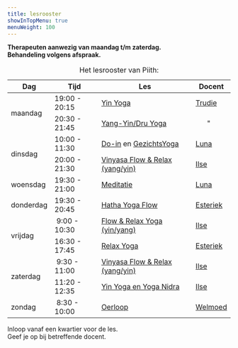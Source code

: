 ```yaml
---
title: lesrooster
showInTopMenu: true
menuWeight: 100
---
```


**Therapeuten aanwezig van maandag t/m zaterdag.**  
**Behandeling volgens afspraak.**

<table class="schedule"><caption>Het lesrooster van Piith:</caption>
<thead>
<tr>
<th class="day">Dag</th>
<th>Tijd</th>
<th>Les</th>
<th>Docent</th>
</tr>
</thead>
<tbody>
<tr>
<td class="day" rowspan="2">maandag</td>
<td><time>19:00</time> - <time>20:15</time></td>
<td><a href="/wie-doet-wat/trudie-van-luijnen-ligtvoet/">Yin Yoga</a></td>
<td><a href="/wie-doet-wat/trudie-van-luijnen-ligtvoet/">Trudie</a></td>
</tr>
<tr>
<td><time>20:30</time> - <time>21:45</time></td>
<td><a href="/wie-doet-wat/trudie-van-luijnen-ligtvoet/">Yang-Yin/Dru Yoga</a></td>
<td>&nbsp;&nbsp;&nbsp;&nbsp;&nbsp;&nbsp;"</td>
</tr><tr>
<td class="day" rowspan="2">dinsdag</td>
<td><time>10:00</time> - <time>11:30</time></td>
<td><a href="/wie-doet-wat/luna-westerik/#do-in">Do-in</a> en <a href="/wie-doet-wat/luna-westerik/#gezichtsyoga">GezichtsYoga</a></td>
<td><a href="/wie-doet-wat/luna-westerik/">Luna</a></td>
</tr>
<tr>
<td><time>20:00</time> - <time>21:30</time></td>
<td><a href="/wie-doet-wat/ilse-lam-dieters">Vinyasa Flow & Relax (yang/yin)</a></td>
<td><a href="/wie-doet-wat/ilse-lam-dieters">Ilse</a></td>
</tr>
<tr>
<td class="day">woensdag</td>
<td><time>19:30</time> - <time>21:00</time></td>
<td><a href="/wie-doet-wat/luna-westerik/">Meditatie</a></td>
<td><a href="/wie-doet-wat/luna-westerik/">Luna</a></td>
</tr>
<tr>
<td class="day">donderdag</td>
<td><time>19:30</time> - <time>20:45</time></td>
<td><a href="/wie-doet-wat/esteriek-de-heij/#hatha-yoga">Hatha Yoga Flow</a></td>
<td><a href="/wie-doet-wat/esteriek-de-heij/">Esteriek</a></td>
</tr>
<tr>
<td class="day" rowspan="2">vrijdag</td>
<td><time datetime="09:00">&nbsp;9:00</time> - <time>10:30</time></td>
<td><a href="/wie-doet-wat/ilse-lam-dieters">Flow & Relax Yoga (yin/yang)</a></td>
<td><a href="/wie-doet-wat/ilse-lam-dieters">Ilse</a></td>
</tr>
<tr>
<td><time>16:30</time> - <time>17:45</time></td>
<td><a href="/wie-doet-wat/esteriek-de-heij/#relax-yoga">Relax Yoga</a></td>
<td><a href="/wie-doet-wat/esteriek-de-heij/">Esteriek</a></td>
</tr>
<tr>
<tr>
<td class="day" rowspan="2">zaterdag</td>
<td><time datetime="09:30">&nbsp;9:30</time> - <time>11:00</time></td>
<td><a href="/wie-doet-wat/ilse-lam-dieters">Vinyasa Flow & Relax (yang/yin)</a></td>
<td><a href="/wie-doet-wat/ilse-lam-dieters">Ilse</a></td>
</tr>
<tr>
<td><time>11:20</time> - <time>12:35</time></td>
<td><a href="/wie-doet-wat/ilse-lam-dieters">Yin Yoga en Yoga Nidra</a></td>
<td><a href="/wie-doet-wat/ilse-lam-dieters">Ilse</a></td>
</tr>
<tr>
<td class="day">zondag</td>
<td><time datetime="08:30">&nbsp;8:30</time> - <time datetime="09:30">10:00</time></td>
<td><a href="/wie-doet-wat/welmoed-arkenaar">Oerloop</a></td>
<td><a href="/wie-doet-wat/welmoed-arkenaar/">Welmoed</a></td>
</tr>
</tbody>
</table>

Inloop vanaf een kwartier voor de les.  
Geef je op bij betreffende docent.
